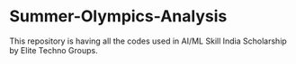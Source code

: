 # Summer-Olympics-Analysis
This repository is having all the codes used in AI/ML Skill India Scholarship by Elite Techno Groups.
